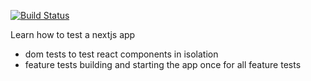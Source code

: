 [![Build Status](https://travis-ci.org/francoisperron/tdd-nextjs.svg?branch=master)](https://travis-ci.org/francoisperron/tdd-nextjs)


Learn how to test a nextjs app

- dom tests to test react components in isolation
- feature tests building and starting the app once for all feature tests